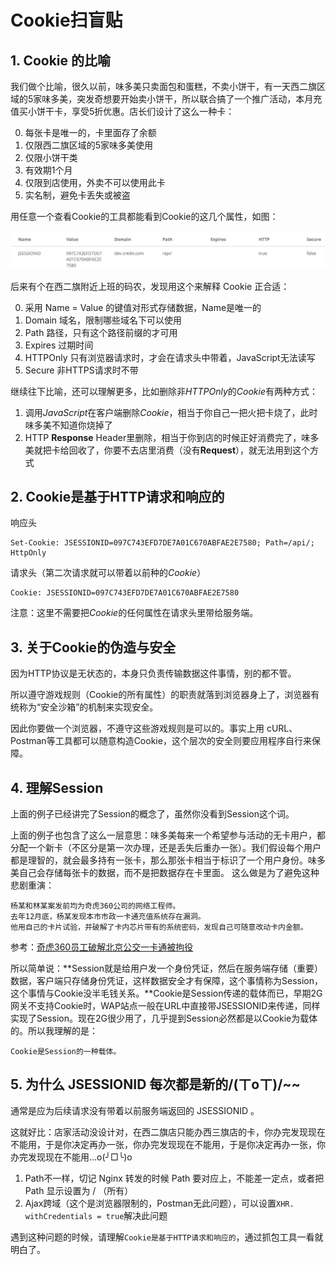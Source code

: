 # Cookie扫盲贴

## 1. Cookie 的比喻
我们做个比喻，很久以前，味多美只卖面包和蛋糕，不卖小饼干，有一天西二旗区域的5家味多美，突发奇想要开始卖小饼干，所以联合搞了一个推广活动，本月充值买小饼干卡，享受5折优惠。店长们设计了这么一种卡：

0. 每张卡是唯一的，卡里面存了余额
1. 仅限西二旗区域的5家味多美使用
2. 仅限小饼干类
3. 有效期1个月
4. 仅限到店使用，外卖不可以使用此卡
5. 实名制，避免卡丢失或被盗

用任意一个查看Cookie的工具都能看到Cookie的这几个属性，如图：

![Cookie Sample](/img/cookie.png)

后来有个在西二旗附近上班的码农，发现用这个来解释 Cookie 正合适：

0. 采用 Name = Value 的键值对形式存储数据，Name是唯一的
1. Domain 域名，限制哪些域名下可以使用
2. Path 路径，只有这个路径前缀的才可用
3. Expires 过期时间
4. HTTPOnly 只有浏览器请求时，才会在请求头中带着，JavaScript无法读写
5. Secure 非HTTPS请求时不带

继续往下比喻，还可以理解更多，比如删除非*HTTPOnly*的*Cookie*有两种方式：

1. 调用*JavaScript*在客户端删除*Cookie*，相当于你自己一把火把卡烧了，此时味多美不知道你烧掉了
2. HTTP **Response** Header里删除，相当于你到店的时候正好消费完了，味多美就把卡给回收了，你要不去店里消费（没有**Request**），就无法用到这个方式

## 2. Cookie是基于HTTP请求和响应的
响应头

```
Set-Cookie: JSESSIONID=097C743EFD7DE7A01C670ABFAE2E7580; Path=/api/; HttpOnly
```

请求头（第二次请求就可以带着以前种的*Cookie*）

```
Cookie: JSESSIONID=097C743EFD7DE7A01C670ABFAE2E7580
```

注意：这里不需要把*Cookie*的任何属性在请求头里带给服务端。

## 3. 关于Cookie的伪造与安全
因为HTTP协议是无状态的，本身只负责传输数据这件事情，别的都不管。

所以遵守游戏规则（Cookie的所有属性）的职责就落到浏览器身上了，浏览器有统称为“安全沙箱”的机制来实现安全。

因此你要做一个浏览器，不遵守这些游戏规则是可以的。事实上用 cURL、Postman等工具都可以随意构造Cookie，这个层次的安全则要应用程序自行来保障。

## 4. 理解Session
上面的例子已经讲完了Session的概念了，虽然你没看到Session这个词。

上面的例子也包含了这么一层意思：味多美每来一个希望参与活动的无卡用户，都分配一个新卡（不区分是第一次办理，还是丢失后重办一张）。我们假设每个用户都是理智的，就会最多持有一张卡，那么那张卡相当于标识了一个用户身份。味多美自己会存储每张卡的数据，而不是把数据存在卡里面。
这么做是为了避免这种悲剧重演：

```
杨某和林某案发前均为奇虎360公司的网络工程师。
去年12月底，杨某发现本市市政一卡通充值系统存在漏洞。
他用自己的卡片试验，并破解了卡内芯片带有的系统密码，发现自己可随意改动卡内金额。
```
参考：[奇虎360员工破解北京公交一卡通被拘役](http://shizheng.xilu.com/20140104/1000150000503486.html) 

所以简单说：**Session就是给用户发一个身份凭证，然后在服务端存储（重要）数据，客户端只存储身份凭证，这样数据安全才有保障，这个事情称为Session，这个事情与Cookie没半毛钱关系。**Cookie是Session传递的载体而已，早期2G网关不支持Cookie时，WAP站点一般在URL中直接带JSESSIONID来传递，同样实现了Session。现在2G很少用了，几乎提到Session必然都是以Cookie为载体的。所以我理解的是：

```
Cookie是Session的一种载体。
```

## 5. 为什么 JSESSIONID 每次都是新的/(ㄒoㄒ)/~~

通常是应为后续请求没有带着以前服务端返回的 JSESSIONID 。

这就好比：店家活动没设计对，在西二旗店只能办西三旗店的卡，你办完发现现在不能用，于是你决定再办一张，你办完发现现在不能用，于是你决定再办一张，你办完发现现在不能用...o(╯□╰)o

1. Path不一样，切记 Nginx 转发的时候 Path 要对应上，不能差一定点，或者把 Path 显示设置为 / （所有）
2. Ajax跨域（这个是浏览器限制的，Postman无此问题），可以设置`XHR. withCredentials = true`解决此问题

遇到这种问题的时候，请理解`Cookie是基于HTTP请求和响应的`，通过抓包工具一看就明白了。


